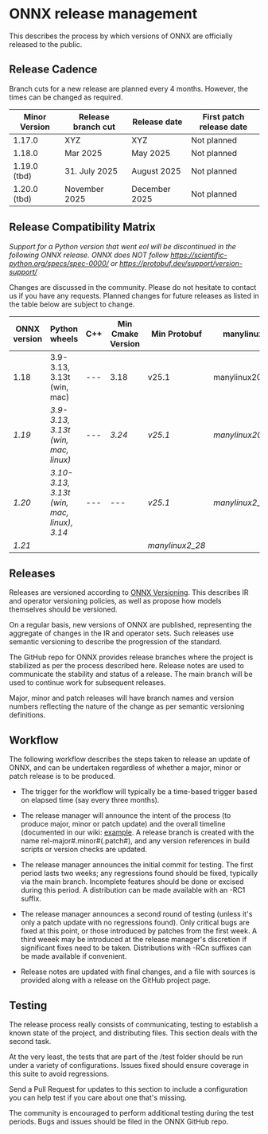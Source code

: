 <!--
Copyright (c) ONNX Project Contributors

SPDX-License-Identifier: Apache-2.0
-->

# ONNX release management

This describes the process by which versions of ONNX are officially released to the public.


Release Cadence
---------------

Branch cuts for a new release are planned every 4 months. However, the times can be changed as required.

| Minor Version | Release branch cut | Release date | First patch release date |
| --- | --- | --- | --- |
| 1.17.0 | XYZ | XYZ | Not planned |
| 1.18.0 | Mar 2025 | May 2025 | Not planned |
| 1.19.0 (tbd) | 31. July 2025 | August 2025 | Not planned |
| 1.20.0 (tbd) | November 2025 | December 2025 | Not planned |

Release Compatibility Matrix
----------------------------

*Support for a Python version that went eol will be discontinued in the following ONNX release.*
*ONNX does NOT follow https://scientific-python.org/specs/spec-0000/ or https://protobuf.dev/support/version-support/*

Changes are discussed in the community. Please do not hesitate to contact us if you have any requests.
Planned changes for future releases as listed in the table below are subject to change.

|ONNX version	| Python wheels | C++ | Min Cmake Version | Min Protobuf | manylinux |
| --- | --- | --- | --- | --- | --- |
| 1.18 | 3.9-3.13, 3.13t (win, mac) | --- | 3.18 | v25.1 | manylinux2014 |
| *1.19* | *3.9-3.13, 3.13t (win, mac, linux)* | --- | *3.24* | *v25.1* | *manylinux2014* |
| *1.20* | *3.10-3.13, 3.13t (win, mac, linux), 3.14* | --- | --- | *v25.1* | *manylinux2_28* |
| *1.21* | | | | *manylinux2_28* |

Releases
--------

Releases are versioned according to [ONNX Versioning](docs/Versioning.md). This describes IR and operator versioning policies, as well as propose how models themselves should be versioned.

On a regular basis, new versions of ONNX are published, representing the aggregate of changes in the IR and operator sets. Such releases use semantic versioning to describe the progression of the standard.

The GitHub repo for ONNX provides release branches where the project is stabilized as per the process described here. Release notes are used to communicate the stability and status of a release. The main branch will be used to continue work for subsequent releases.

Major, minor and patch releases will have branch names and version numbers reflecting the nature of the change as per semantic versioning definitions.

Workflow
--------

The following workflow describes the steps taken to release an update of ONNX,
and can be undertaken regardless of whether a major, minor or patch release is
to be produced.

- The trigger for the workflow will typically be a time-based trigger based on
  elapsed time (say every three months).

- The release manager will announce the intent of the process (to produce 
  major, minor or patch update) and the overall timeline (documented in our wiki: [example](https://github.com/onnx/onnx/wiki/Logistics-for-ONNX-Release-1.19.0). A release branch is
  created with the name rel-major#.minor#(.patch#), and any version
  references in build scripts or version checks are updated.

- The release manager announces the initial commit for testing. The first
  period lasts two weeks; any regressions found should be fixed, typically via
  the main branch. Incomplete features should be done or excised during this
  period. A distribution can be made available with an -RC1 suffix.

- The release manager announces a second round of testing (unless it's only a
  patch update with no regressions found). Only critical bugs are fixed at
  this point, or those introduced by patches from the first week. A third
  weeek may be introduced at the release manager's discretion if significant
  fixes need to be taken. Distributions with -RCn suffixes can be made
  available if convenient.

- Release notes are updated with final changes, and a file with sources is
  provided along with a release on the GitHub project page.

Testing
-------

The release process really consists of communicating, testing to establish a
known state of the project, and distributing files. This section deals with
the second task.

At the very least, the tests that are part of the /test folder should be run
under a variety of configurations. Issues fixed should ensure coverage in this
suite to avoid regressions.

Send a Pull Request for updates to this section to include a configuration you
can help test if you care about one that's missing.

The community is encouraged to perform additional testing during the test
periods. Bugs and issues should be filed in the ONNX GitHub repo.

